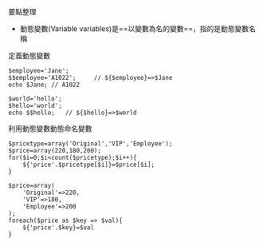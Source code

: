 要點整理
- 動態變數(Variable variables)是==以變數為名的變數==，指的是動態變數名稱

定義動態變數
```
$employee='Jane';
$$employee='A1022';		// ${$employee}=>$Jane
echo $Jane;	// A1022
```

```
$world='hello';
$hello='world';
echo $$hello;	// ${$hello}=>$world
```

利用動態變數動態命名變數
```
$pricetype=array('Original','VIP','Employee');
$price=array(220,180,200);
for($i=0;$i<count($pricetype);$i++){
	${'price'.$pricetype[$i]}=$price[$i];
}
```

```
$price=array(
	'Original'=>220,
	'VIP'=>180,
	'Employee'=>200
);
foreach($price as $key => $val){
	${'price'.$key}=$val
}
```